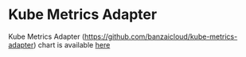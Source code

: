 # Kube Metrics Adapter

Kube Metrics Adapter (https://github.com/banzaicloud/kube-metrics-adapter) chart is available [here](https://github.com/banzaicloud/kube-metrics-adapter/tree/master/deploy/charts/kube-metrics-adapter)

